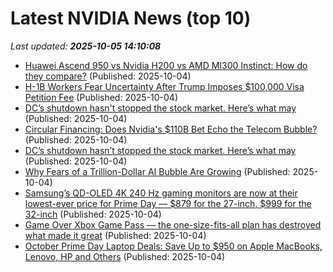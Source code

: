 # Latest NVIDIA News (top 10)
_Last updated: **2025-10-05 14:10:08**_

- [Huawei Ascend 950 vs Nvidia H200 vs AMD MI300 Instinct: How do they compare?](https://www.techradar.com/pro/huawei-ascend-950-vs-nvidia-h200-vs-amd-mi300-instinct-how-do-they-compare) (Published: 2025-10-04)
- [H-1B Workers Fear Uncertainty After Trump Imposes $100,000 Visa Petition Fee](https://www.kqed.org/news/12058586/silicon-valley-dreams-at-risk-current-h-1bs-sidestep-trumps-100k-fee-for-now) (Published: 2025-10-04)
- [DC’s shutdown hasn't stopped the stock market. Here’s what may](https://abcnews.go.com/Business/wireStory/dcs-shutdown-stopped-stock-market-heres-126214384) (Published: 2025-10-04)
- [Circular Financing: Does Nvidia's $110B Bet Echo the Telecom Bubble?](https://tomtunguz.com/nvidia_nortel_vendor_financing_comparison/) (Published: 2025-10-04)
- [DC’s shutdown hasn’t stopped the stock market. Here’s what may](https://financialpost.com/pmn/dcs-shutdown-hasnt-stopped-the-stock-market-heres-what-may) (Published: 2025-10-04)
- [Why Fears of a Trillion-Dollar AI Bubble Are Growing](https://finance.yahoo.com/news/why-fears-trillion-dollar-ai-130008034.html) (Published: 2025-10-04)
- [Samsung’s QD-OLED 4K 240 Hz gaming monitors are now at their lowest-ever price for Prime Day — $879 for the 27-inch, $999 for the 32-inch](https://www.tomshardware.com/monitors/gaming-monitors/samsungs-qd-oled-4k-240-hz-gaming-monitors-are-now-at-their-lowest-ever-price-for-prime-day-usd879-for-the-27-inch-usd999-for-the-32-inch) (Published: 2025-10-04)
- [Game Over Xbox Game Pass — the one-size-fits-all plan has destroyed what made it great](https://www.windowscentral.com/gaming/game-over-xbox-game-pass-the-one-size-fits-all-plan-has-destroyed-what-made-it-great) (Published: 2025-10-04)
- [October Prime Day Laptop Deals: Save Up to $950 on Apple MacBooks, Lenovo, HP and Others](https://www.cnet.com/deals/best-prime-day-laptop-deals-2025-10-04/) (Published: 2025-10-04)
